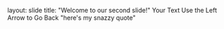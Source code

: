 layout: slide
title: "Welcome to our second slide!"
Your Text
Use the Left Arrow to Go Back
"here's my snazzy quote"
